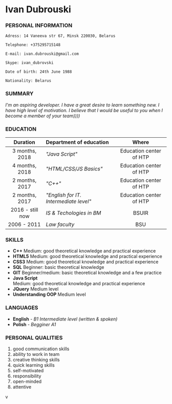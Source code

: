 #                            Ivan Dubrouski

###                        PERSONAL INFORMATION

```
Adress: 14 Vaneeva str 67, Minsk 220030, Belarus

Telephone: +375295715148

E-mail: ivan.dubrouski@gmail.com

Skype: ivan_dubrovski

Date of birth: 24th June 1988

Nationality: Belarus

```



###                              SUMMARY  

_I'm an aspiring developer. I have a great desire to learn something new.
I have high level of motivation. I believe that I would be useful to you
when I become a member of your team))))_


###                              EDUCATION

 |      Duration       |       Department of education              |        Where            |
 | :----------------:  | :----------------------------------------  | :---------------------: |
 | 3 months, 2018      | _"Java Script"_                            | Education center of HTP |
 | 4 months, 2018      | _"HTML/CSS/JS Basics"_                     | Education center of HTP |
 | 2 months, 2017      | _"C++"_                                    | Education center of HTP |
 | 2 months, 2017      | _"English for IT. Intermediate level"_     | Education center of HTP |
 | 2016 - still now    | _IS & Techologies in BM_                   | BSUIR                   |
 | 2006 - 2011         | _Law faculty_                              | BSU                     |



###                              SKILLS



* **C++**
Medium: good theoretical knowledge and practical experience 
* **HTML5**
Medium: good theoretical knowledge and practical experience 
* **CSS3** 
Medium: good theoretical knowledge and practical experience 
* **SQL** 
Beginner: basic theoretical knowledge 
* **GIT**
Beginner/medium: basic theoretical knowledge and a few practice 
* **Java Script**	 
Medium: good theoretical knowledge and practical experience 
* **JQuery**
Medium level 
* **Understanding OOP** 
Medium level 


###                             LANGUAGES


*  **English**   -   _B1 Intermediate level (written & spoken)_
*  **Polish**     -   _Begginer A1_
 



###                   PERSONAL QUALITIES
1. good communication skills
2. ability to work in team
3. creative thinking skills
4. quick learning skills
5. self-motivated
6. responsibility
7. open-minded
8. attentive

v